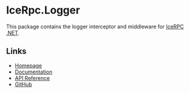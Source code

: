 # IceRpc.Logger

This package contains the logger interceptor and middleware for [IceRPC .NET](https://www.nuget.org/packages/IceRpc).

## Links

- [Homepage](https://icerpc.com)
- [Documentation](https://doc.icerpc.com)
- [API Reference](https://api.icerpc.com/csharp/api/IceRpc.Logger.html)
- [GitHub](https://github.com/icerpc/icerpc-csharp)
